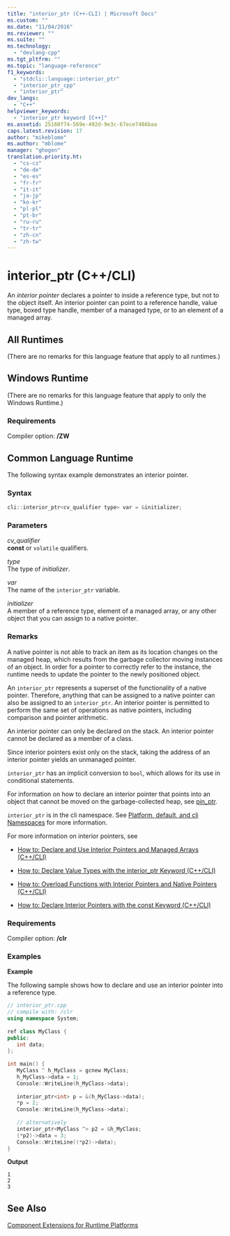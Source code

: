 ```yaml
---
title: "interior_ptr (C++-CLI) | Microsoft Docs"
ms.custom: ""
ms.date: "11/04/2016"
ms.reviewer: ""
ms.suite: ""
ms.technology: 
  - "devlang-cpp"
ms.tgt_pltfrm: ""
ms.topic: "language-reference"
f1_keywords: 
  - "stdcli::language::interior_ptr"
  - "interior_ptr_cpp"
  - "interior_ptr"
dev_langs: 
  - "C++"
helpviewer_keywords: 
  - "interior_ptr keyword [C++]"
ms.assetid: 25160f74-569e-492d-9e3c-67ece7486baa
caps.latest.revision: 17
author: "mikeblome"
ms.author: "mblome"
manager: "ghogen"
translation.priority.ht: 
  - "cs-cz"
  - "de-de"
  - "es-es"
  - "fr-fr"
  - "it-it"
  - "ja-jp"
  - "ko-kr"
  - "pl-pl"
  - "pt-br"
  - "ru-ru"
  - "tr-tr"
  - "zh-cn"
  - "zh-tw"
---
```

# interior_ptr (C++/CLI)
An *interior pointer* declares a pointer to inside a reference type, but not to the object itself. An interior pointer can point to a reference handle, value type, boxed type handle, member of a managed type, or to an element of a managed array.  
  
## All Runtimes  
 (There are no remarks for this language feature that apply to all runtimes.)  
  
## Windows Runtime  
 (There are no remarks for this language feature that apply to only the Windows Runtime.)  
  
### Requirements  
 Compiler option: **/ZW**  
  
## Common Language Runtime  
 The following syntax example demonstrates an interior pointer.  
  
### Syntax  
  
```cpp  
cli::interior_ptr<cv_qualifier type> var = &initializer;  
```  
  
### Parameters  
 *cv_qualifier*  
 **const** or `volatile` qualifiers.  
  
 *type*  
 The type of *initializer*.  
  
 *var*  
 The name of the `interior_ptr` variable.  
  
 *initializer*  
 A member of a reference type, element of a managed array, or any other object that you can assign to a native pointer.  
  
### Remarks  
 A native pointer is not able to track an item as its location changes on the managed heap, which results from the garbage collector moving instances of an object. In order for a pointer to correctly refer to the instance, the runtime needs to update the pointer to the newly positioned object.  
  
 An `interior_ptr` represents a superset of the functionality of a native pointer.  Therefore, anything that can be assigned to a native pointer can also be assigned to an `interior_ptr`.  An interior pointer is permitted to perform the same set of operations as native pointers, including comparison and pointer arithmetic.  
  
 An interior pointer can only be declared on the stack.  An interior pointer cannot be declared as a member of a class.  
  
 Since interior pointers exist only on the stack, taking the address of an interior pointer yields an unmanaged pointer.  
  
 `interior_ptr` has an implicit conversion to `bool`, which allows for its use in conditional statements.  
  
 For information on how to declare an interior pointer that points into an object that cannot be moved on the garbage-collected heap, see [pin_ptr](../windows/pin-ptr-cpp-cli.md).  
  
 `interior_ptr` is in the cli namespace.  See [Platform, default, and cli Namespaces](../windows/platform-default-and-cli-namespaces-cpp-component-extensions.md) for more information.  
  
 For more information on interior pointers, see  
  
-   [How to: Declare and Use Interior Pointers and Managed Arrays (C++/CLI)](../windows/how-to-declare-and-use-interior-pointers-and-managed-arrays-cpp-cli.md)  
  
-   [How to: Declare Value Types with the interior_ptr Keyword (C++/CLI)](../windows/how-to-declare-value-types-with-the-interior-ptr-keyword-cpp-cli.md)  
  
-   [How to: Overload Functions with Interior Pointers and Native Pointers (C++/CLI)](../windows/how-to-overload-functions-with-interior-pointers-and-native-pointers-cpp-cli.md)  
  
-   [How to: Declare Interior Pointers with the const Keyword (C++/CLI)](../windows/how-to-declare-interior-pointers-with-the-const-keyword-cpp-cli.md)  
  
### Requirements  
 Compiler option: **/clr**  
  
### Examples  
 **Example**  
  
 The following sample shows how to declare and use an interior pointer into a reference type.  
  
```cpp  
// interior_ptr.cpp  
// compile with: /clr  
using namespace System;  
  
ref class MyClass {  
public:  
   int data;  
};  
  
int main() {  
   MyClass ^ h_MyClass = gcnew MyClass;  
   h_MyClass->data = 1;  
   Console::WriteLine(h_MyClass->data);  
  
   interior_ptr<int> p = &(h_MyClass->data);  
   *p = 2;  
   Console::WriteLine(h_MyClass->data);  
  
   // alternatively  
   interior_ptr<MyClass ^> p2 = &h_MyClass;  
   (*p2)->data = 3;  
   Console::WriteLine((*p2)->data);  
}  
```  
  
 **Output**  
  
```Output  
1  
2  
3  
```  
  
## See Also  
 [Component Extensions for Runtime Platforms](../windows/component-extensions-for-runtime-platforms.md)
